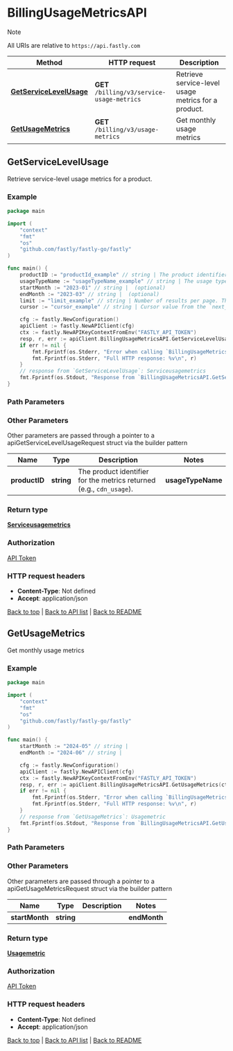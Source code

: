 # BillingUsageMetricsAPI

> [!NOTE]
> All URIs are relative to `https://api.fastly.com`

Method | HTTP request | Description
------------- | ------------- | -------------
[**GetServiceLevelUsage**](BillingUsageMetricsAPI.md#GetServiceLevelUsage) | **GET** `/billing/v3/service-usage-metrics` | Retrieve service-level usage metrics for a product.
[**GetUsageMetrics**](BillingUsageMetricsAPI.md#GetUsageMetrics) | **GET** `/billing/v3/usage-metrics` | Get monthly usage metrics



## GetServiceLevelUsage

Retrieve service-level usage metrics for a product.



### Example

```go
package main

import (
    "context"
    "fmt"
    "os"
    "github.com/fastly/fastly-go/fastly"
)

func main() {
    productID := "productId_example" // string | The product identifier for the metrics returned (e.g., `cdn_usage`). (optional)
    usageTypeName := "usageTypeName_example" // string | The usage type name for the metrics returned (e.g., `North America Requests`). (optional)
    startMonth := "2023-01" // string |  (optional)
    endMonth := "2023-03" // string |  (optional)
    limit := "limit_example" // string | Number of results per page. The maximum is 100. (optional) (default to "5")
    cursor := "cursor_example" // string | Cursor value from the `next_cursor` field of a previous response, used to retrieve the next page. To request the first page, this should be empty. (optional)

    cfg := fastly.NewConfiguration()
    apiClient := fastly.NewAPIClient(cfg)
    ctx := fastly.NewAPIKeyContextFromEnv("FASTLY_API_TOKEN")
    resp, r, err := apiClient.BillingUsageMetricsAPI.GetServiceLevelUsage(ctx).ProductID(productID).UsageTypeName(usageTypeName).StartMonth(startMonth).EndMonth(endMonth).Limit(limit).Cursor(cursor).Execute()
    if err != nil {
        fmt.Fprintf(os.Stderr, "Error when calling `BillingUsageMetricsAPI.GetServiceLevelUsage`: %v\n", err)
        fmt.Fprintf(os.Stderr, "Full HTTP response: %v\n", r)
    }
    // response from `GetServiceLevelUsage`: Serviceusagemetrics
    fmt.Fprintf(os.Stdout, "Response from `BillingUsageMetricsAPI.GetServiceLevelUsage`: %v\n", resp)
}
```

### Path Parameters



### Other Parameters

Other parameters are passed through a pointer to a apiGetServiceLevelUsageRequest struct via the builder pattern


Name | Type | Description  | Notes
------------- | ------------- | ------------- | -------------
 **productID** | **string** | The product identifier for the metrics returned (e.g., `cdn_usage`). |  **usageTypeName** | **string** | The usage type name for the metrics returned (e.g., `North America Requests`). |  **startMonth** | **string** |  |  **endMonth** | **string** |  |  **limit** | **string** | Number of results per page. The maximum is 100. | [default to &quot;5&quot;] **cursor** | **string** | Cursor value from the `next_cursor` field of a previous response, used to retrieve the next page. To request the first page, this should be empty. | 

### Return type

[**Serviceusagemetrics**](Serviceusagemetrics.md)

### Authorization

[API Token](https://www.fastly.com/documentation/reference/api/#authentication)

### HTTP request headers

- **Content-Type**: Not defined
- **Accept**: application/json

[Back to top](#) | [Back to API list](../README.md#documentation-for-api-endpoints) | [Back to README](../README.md)


## GetUsageMetrics

Get monthly usage metrics



### Example

```go
package main

import (
    "context"
    "fmt"
    "os"
    "github.com/fastly/fastly-go/fastly"
)

func main() {
    startMonth := "2024-05" // string | 
    endMonth := "2024-06" // string | 

    cfg := fastly.NewConfiguration()
    apiClient := fastly.NewAPIClient(cfg)
    ctx := fastly.NewAPIKeyContextFromEnv("FASTLY_API_TOKEN")
    resp, r, err := apiClient.BillingUsageMetricsAPI.GetUsageMetrics(ctx).StartMonth(startMonth).EndMonth(endMonth).Execute()
    if err != nil {
        fmt.Fprintf(os.Stderr, "Error when calling `BillingUsageMetricsAPI.GetUsageMetrics`: %v\n", err)
        fmt.Fprintf(os.Stderr, "Full HTTP response: %v\n", r)
    }
    // response from `GetUsageMetrics`: Usagemetric
    fmt.Fprintf(os.Stdout, "Response from `BillingUsageMetricsAPI.GetUsageMetrics`: %v\n", resp)
}
```

### Path Parameters



### Other Parameters

Other parameters are passed through a pointer to a apiGetUsageMetricsRequest struct via the builder pattern


Name | Type | Description  | Notes
------------- | ------------- | ------------- | -------------
 **startMonth** | **string** |  |  **endMonth** | **string** |  | 

### Return type

[**Usagemetric**](Usagemetric.md)

### Authorization

[API Token](https://www.fastly.com/documentation/reference/api/#authentication)

### HTTP request headers

- **Content-Type**: Not defined
- **Accept**: application/json

[Back to top](#) | [Back to API list](../README.md#documentation-for-api-endpoints) | [Back to README](../README.md)
